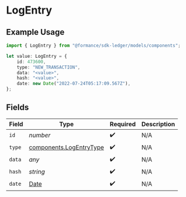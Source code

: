 # LogEntry

## Example Usage

```typescript
import { LogEntry } from "@formance/sdk-ledger/models/components";

let value: LogEntry = {
    id: 473600,
    type: "NEW_TRANSACTION",
    data: "<value>",
    hash: "<value>",
    date: new Date("2022-07-24T05:17:09.567Z"),
};
```

## Fields

| Field                                                                                         | Type                                                                                          | Required                                                                                      | Description                                                                                   |
| --------------------------------------------------------------------------------------------- | --------------------------------------------------------------------------------------------- | --------------------------------------------------------------------------------------------- | --------------------------------------------------------------------------------------------- |
| `id`                                                                                          | *number*                                                                                      | :heavy_check_mark:                                                                            | N/A                                                                                           |
| `type`                                                                                        | [components.LogEntryType](../../models/components/logentrytype.md)                            | :heavy_check_mark:                                                                            | N/A                                                                                           |
| `data`                                                                                        | *any*                                                                                         | :heavy_check_mark:                                                                            | N/A                                                                                           |
| `hash`                                                                                        | *string*                                                                                      | :heavy_check_mark:                                                                            | N/A                                                                                           |
| `date`                                                                                        | [Date](https://developer.mozilla.org/en-US/docs/Web/JavaScript/Reference/Global_Objects/Date) | :heavy_check_mark:                                                                            | N/A                                                                                           |